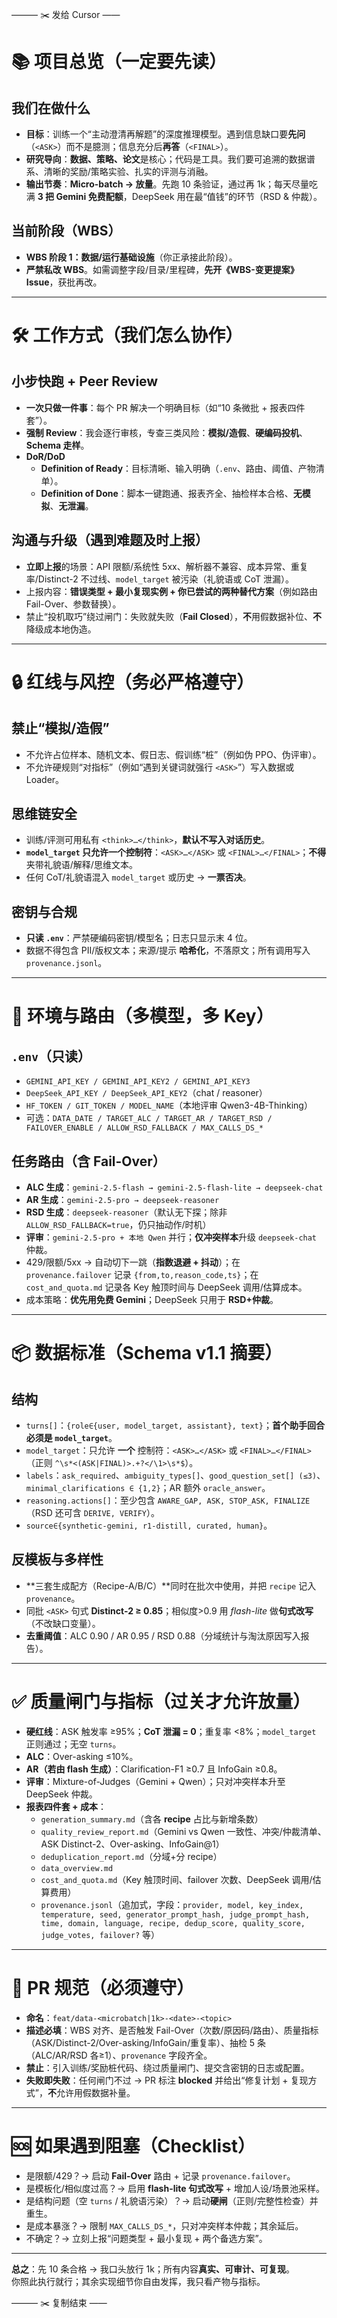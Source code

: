 ——— ✂️ 发给 Cursor ——

# **📚 项目总览（一定要先读）**

## **我们在做什么**

* **目标**：训练一个“主动澄清再解题”的深度推理模型。遇到信息缺口要**先问**（`<ASK>`）而不是臆测；信息充分后**再答**（`<FINAL>`）。  
* **研究导向**：**数据、策略、论文**是核心；代码是工具。我们要可追溯的数据谱系、清晰的奖励/策略实验、扎实的评测与消融。  
* **输出节奏**：**Micro-batch → 放量**。先跑 10 条验证，通过再 1k；每天尽量吃满 **3 把 Gemini 免费配额**，DeepSeek 用在最“值钱”的环节（RSD & 仲裁）。

## **当前阶段（WBS）**

* **WBS 阶段 1：数据/运行基础设施**（你正承接此阶段）。  
* **严禁私改 WBS**。如需调整字段/目录/里程碑，**先开《WBS-变更提案》Issue**，获批再改。

---

# **🛠️ 工作方式（我们怎么协作）**

## **小步快跑 \+ Peer Review**

* **一次只做一件事**：每个 PR 解决一个明确目标（如“10 条微批 \+ 报表四件套”）。  
* **强制 Review**：我会逐行审核，专查三类风险：**模拟/造假**、**硬编码投机**、**Schema 走样**。  
* **DoR/DoD**  
  * **Definition of Ready**：目标清晰、输入明确（`.env`、路由、阈值、产物清单）。  
  * **Definition of Done**：脚本一键跑通、报表齐全、抽检样本合格、**无模拟**、**无泄漏**。

## **沟通与升级（遇到难题及时上报）**

* **立即上报**的场景：API 限额/系统性 5xx、解析器不兼容、成本异常、重复率/Distinct-2 不过线、`model_target` 被污染（礼貌语或 CoT 泄漏）。  
* 上报内容：**错误类型 \+ 最小复现实例 \+ 你已尝试的两种替代方案**（例如路由 Fail-Over、参数替换）。  
* 禁止“投机取巧”绕过闸门：失败就失败（**Fail Closed**），**不**用假数据补位、**不**降级成本地伪造。

---

# **🔒 红线与风控（务必严格遵守）**

## **禁止“模拟/造假”**

* 不允许占位样本、随机文本、假日志、假训练“桩”（例如伪 PPO、伪评审）。  
* 不允许硬规则“对指标”（例如“遇到关键词就强行 `<ASK>`”）写入数据或 Loader。

## **思维链安全**

* 训练/评测可用私有 `<think>…</think>`，**默认不写入对话历史**。  
* **`model_target` 只允许一个控制符**：`<ASK>…</ASK>` 或 `<FINAL>…</FINAL>`；**不得**夹带礼貌语/解释/思维文本。  
* 任何 CoT/礼貌语混入 `model_target` 或历史 → **一票否决**。

## **密钥与合规**

* **只读 `.env`**：严禁硬编码密钥/模型名；日志只显示末 4 位。  
* 数据不得包含 PII/版权文本；来源/提示 **哈希化**，不落原文；所有调用写入 `provenance.jsonl`。

---

# **🧭 环境与路由（多模型，多 Key）**

## **`.env`（只读）**

* `GEMINI_API_KEY / GEMINI_API_KEY2 / GEMINI_API_KEY3`  
* `DeepSeek_API_KEY / DeepSeek_API_KEY2`（chat / reasoner）  
* `HF_TOKEN / GIT_TOKEN / MODEL_NAME`（本地评审 Qwen3-4B-Thinking）  
* 可选：`DATA_DATE / TARGET_ALC / TARGET_AR / TARGET_RSD / FAILOVER_ENABLE / ALLOW_RSD_FALLBACK / MAX_CALLS_DS_*`

## **任务路由（含 Fail-Over）**

* **ALC 生成**：`gemini-2.5-flash → gemini-2.5-flash-lite → deepseek-chat`  
* **AR 生成**：`gemini-2.5-pro → deepseek-reasoner`  
* **RSD 生成**：`deepseek-reasoner`（默认无下探；除非 `ALLOW_RSD_FALLBACK=true`，仍只抽动作/时机）  
* **评审**：`gemini-2.5-pro + 本地 Qwen` 并行；**仅冲突样本**升级 `deepseek-chat` 仲裁。  
* 429/限额/5xx → 自动切下一跳（**指数退避 \+ 抖动**）；在 `provenance.failover` 记录 `{from,to,reason_code,ts}`；在 `cost_and_quota.md` 记录各 Key 触顶时间与 DeepSeek 调用/估算成本。  
* 成本策略：**优先用免费 Gemini**；DeepSeek 只用于 **RSD+仲裁**。

---

# **📦 数据标准（Schema v1.1 摘要）**

## **结构**

* `turns[]`：`{role∈{user, model_target, assistant}, text}`；**首个助手回合必须是 `model_target`**。  
* `model_target`：只允许 **一个** 控制符：`<ASK>…</ASK>` 或 `<FINAL>…</FINAL>`（正则 `^\s*<(ASK|FINAL)>.+?</\1>\s*$`）。  
* `labels`：`ask_required`、`ambiguity_types[]`、`good_question_set[] (≤3)`、`minimal_clarifications ∈ {1,2}`；AR 额外 `oracle_answer`。  
* `reasoning.actions[]`：至少包含 `AWARE_GAP, ASK, STOP_ASK, FINALIZE`（RSD 还可含 `DERIVE, VERIFY`）。  
* `source∈{synthetic-gemini, r1-distill, curated, human}`。

## **反模板与多样性**

* \*\*三套生成配方（Recipe-A/B/C）\*\*同时在批次中使用，并把 `recipe` 记入 `provenance`。  
* 同批 `<ASK>` 句式 **Distinct-2 ≥ 0.85**；相似度\>0.9 用 *flash-lite* 做**句式改写**（不改缺口变量）。  
* **去重阈值**：ALC 0.90 / AR 0.95 / RSD 0.88（分域统计与淘汰原因写入报告）。

---

# **✅ 质量闸门与指标（过关才允许放量）**

* **硬红线**：ASK 触发率 ≥95%；**CoT 泄漏 \= 0**；重复率 \<8%；`model_target` 正则通过；无空 `turns`。  
* **ALC**：Over-asking ≤10%。  
* **AR（若由 flash 生成）**：Clarification-F1 ≥0.7 且 InfoGain ≥0.8。  
* **评审**：Mixture-of-Judges（Gemini \+ Qwen）；只对冲突样本升至 DeepSeek 仲裁。  
* **报表四件套 \+ 成本**：  
  * `generation_summary.md`（含各 **recipe** 占比与新增条数）  
  * `quality_review_report.md`（Gemini vs Qwen 一致性、冲突/仲裁清单、ASK Distinct-2、Over-asking、InfoGain@1）  
  * `deduplication_report.md`（分域+分 recipe）  
  * `data_overview.md`  
  * `cost_and_quota.md`（Key 触顶时间、failover 次数、DeepSeek 调用/估算费用）  
  * `provenance.jsonl`（追加式，字段：`provider, model, key_index, temperature, seed, generator_prompt_hash, judge_prompt_hash, time, domain, language, recipe, dedup_score, quality_score, judge_votes, failover?` 等）

---

# **🧾 PR 规范（必须遵守）**

* **命名**：`feat/data-<microbatch|1k>-<date>-<topic>`  
* **描述必填**：WBS 对齐、是否触发 Fail-Over（次数/原因码/路由）、质量指标（ASK/Distinct-2/Over-asking/InfoGain/重复率）、抽检 5 条（ALC/AR/RSD 各≥1）、`provenance` 字段齐全。  
* **禁止**：引入训练/奖励桩代码、绕过质量闸门、提交含密钥的日志或配置。  
* **失败即失败**：任何闸门不过 → PR 标注 **blocked** 并给出“修复计划 \+ 复现方式”，**不**允许用假数据补量。

---

# **🆘 如果遇到阻塞（Checklist）**

* 是限额/429？→ 启动 **Fail-Over** 路由 \+ 记录 `provenance.failover`。  
* 是模板化/相似度过高？→ 启用 **flash-lite 句式改写** \+ 增加人设/场景池采样。  
* 是结构问题（空 `turns` / 礼貌语污染）？→ 启动**硬闸**（正则/完整性检查）并重生。  
* 是成本暴涨？→ 限制 `MAX_CALLS_DS_*`，只对冲突样本仲裁；其余延后。  
* 不确定？→ 立刻上报“问题类型 \+ 最小复现 \+ 两个备选方案”。

---

**总之**：先 10 条合格 → 我口头放行 1k；所有内容**真实、可审计、可复现**。  
你照此执行就行；其余实现细节你自由发挥，我只看产物与指标。

——— ✂️ 复制结束 ——

